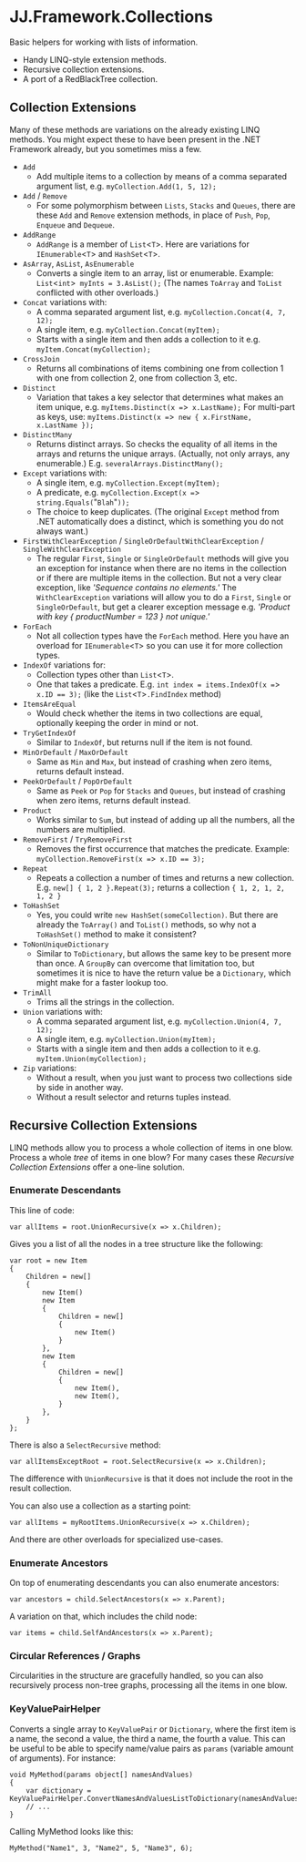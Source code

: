 ﻿# JJ.Framework.Collections

Basic helpers for working with lists of information.

* Handy LINQ-style extension methods.
* Recursive collection extensions.
* A port of a RedBlackTree collection.

## Collection Extensions

Many of these methods are variations on the already existing LINQ methods. You might expect these to have been present in the .NET Framework already, but you sometimes miss a few.

* `Add`
    * Add multiple items to a collection by means of a comma separated argument list, e.g.
    `myCollection.Add(1, 5, 12);`
* `Add` / `Remove`
    * For some polymorphism between `Lists`, `Stacks` and `Queues`, there are these `Add` and `Remove` extension methods, in place of `Push`, `Pop`, `Enqueue` and `Dequeue`.
* `AddRange`
    * `AddRange` is a member of `List`<`T`>. Here are variations for `IEnumerable`<`T`> and `HashSet`<`T`>.
* `AsArray`, `AsList`, `AsEnumerable`
    * Converts a single item to an array, list or enumerable. Example: `List`<`int`>` myInts = 3.AsList();` (The names `ToArray` and `ToList` conflicted with other overloads.)
* `Concat` variations with:
    * A comma separated argument list, e.g. `myCollection.Concat(4, 7, 12);`
    * A single item, e.g. `myCollection.Concat(myItem);`
    * Starts with a single item and then adds a collection to it e.g. `myItem.Concat(myCollection);`
* `CrossJoin`
    * Returns all combinations of items combining one from collection 1 with one from collection 2, one from collection 3, etc.
* `Distinct`
    * Variation that takes a key selector that determines what makes an item unique, e.g.
    `myItems.Distinct(x =`>` x.LastName);` For multi-part as keys, use:
    `myItems.Distinct(x =`>` new { x.FirstName, x.LastName });`
* `DistinctMany`
    * Returns distinct arrays. So checks the equality of all items in the arrays and returns the unique arrays. (Actually, not only arrays, any enumerable.) E.g. `severalArrays.DistinctMany();`
* `Except` variations with:
    * A single item, e.g. `myCollection.Except(myItem);`
    * A predicate, e.g. `myCollection.Except(x =`>` string.Equals(`"`Blah`"`));`
    * The choice to keep duplicates. (The original `Except` method from .NET automatically does a distinct, which is something you do not always want.)
* `FirstWithClearException` / `SingleOrDefaultWithClearException` / `SingleWithClearException`
    * The regular `First`, `Single` or `SingleOrDefault` methods will give you an exception for instance when there are no items in the collection or if there are multiple items in the collection. But not a very clear exception, like *'Sequence contains no elements.'* The `WithClearException` variations will allow you to do a `First`, `Single` or `SingleOrDefault`, but get a clearer exception message e.g. *'Product with key { productNumber = 123 } not unique.'*
* `ForEach`
    * Not all collection types have the `ForEach` method. Here you have an overload for `IEnumerable`<`T`> so you can use it for more collection types.
* `IndexOf` variations for:
    * Collection types other than `List`<`T`>.
    * One that takes a predicate. E.g. `int index = items.IndexOf(x =`>` x.ID == 3);` (like the `List`<`T`>`.FindIndex` method)
* `ItemsAreEqual`
    * Would check whether the items in two collections are equal, optionally keeping the order in mind or not.
* `TryGetIndexOf`
    * Similar to `IndexOf`, but returns null if the item is not found.
* `MinOrDefault` / `MaxOrDefault`
    * Same as `Min` and `Max`, but instead of crashing when zero items, returns default instead.
* `PeekOrDefault` / `PopOrDefault`
    * Same as `Peek` or `Pop` for `Stacks` and `Queues`, but instead of crashing when zero items, returns default instead.
* `Product`
    * Works similar to `Sum`, but instead of adding up all the numbers, all the numbers are multiplied.
* `RemoveFirst` / `TryRemoveFirst`
    * Removes the first occurrence that matches the predicate. Example:
    `myCollection.RemoveFirst(x =`>` x.ID == 3);`
* `Repeat`
    * Repeats a collection a number of times and returns a new collection. E.g. `new[] { 1, 2 }.Repeat(3);` returns a collection `{ 1, 2, 1, 2, 1, 2 }`
* `ToHashSet`
    * Yes, you could write `new HashSet(someCollection)`. But there are already the `ToArray()` and `ToList()` methods, so why not a `ToHashSet()` method to make it consistent?
* `ToNonUniqueDictionary`
    * Similar to `ToDictionary`, but allows the same key to be present more than once. A `GroupBy` can overcome that limitation too, but sometimes it is nice to have the return value be a `Dictionary`, which might make for a faster lookup too.
* `TrimAll`
    * Trims all the strings in the collection.
* `Union` variations with:
    * A comma separated argument list, e.g. `myCollection.Union(4, 7, 12);`
    * A single item, e.g. `myCollection.Union(myItem);`
    * Starts with a single item and then adds a collection to it e.g. `myItem.Union(myCollection);`
* `Zip` variations:
    * Without a result, when you just want to process two collections side by side in another way.
    * Without a result selector and returns tuples instead.

## Recursive Collection Extensions

LINQ methods allow you to process a whole collection of items in one blow. Process a whole *tree* of items in one blow? For many cases these *Recursive Collection Extensions* offer a one-line solution.

### Enumerate Descendants

This line of code:

    var allItems = root.UnionRecursive(x => x.Children);

Gives you a list of all the nodes in a tree structure like the following:

    var root = new Item
    {
        Children = new[]
        {
            new Item()
            new Item
            {
                Children = new[]
                {
                    new Item()
                }
            },
            new Item
            {
                Children = new[]
                {
                    new Item(),
                    new Item(),
                }
            },
        }
    };

There is also a `SelectRecursive` method:

    var allItemsExceptRoot = root.SelectRecursive(x => x.Children);

The difference with `UnionRecursive` is that it does not include the root in the result collection.

You can also use a collection as a starting point:

    var allItems = myRootItems.UnionRecursive(x => x.Children);

And there are other overloads for specialized use-cases.

### Enumerate Ancestors

On top of enumerating descendants you can also enumerate ancestors:

    var ancestors = child.SelectAncestors(x => x.Parent);

A variation on that, which includes the child node:

    var items = child.SelfAndAncestors(x => x.Parent);

### Circular References / Graphs

Circularities in the structure are gracefully handled, so you can also recursively process non-tree graphs, processing all the items in one blow.

### KeyValuePairHelper

Converts a single array to `KeyValuePair` or `Dictionary`, where the first item is a name, the second a value, the third a name, the fourth a value. This can be useful to be able to specify name/value pairs as `params` (variable amount of arguments). For instance:

    void MyMethod(params object[] namesAndValues)
    {
        var dictionary = KeyValuePairHelper.ConvertNamesAndValuesListToDictionary(namesAndValues);
        // ...
    }

Calling MyMethod  looks like this:

    MyMethod("Name1", 3, "Name2", 5, "Name3", 6);